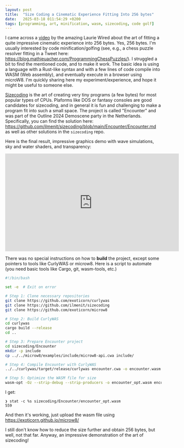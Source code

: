 ```yaml
---
layout: post
title:  "Size Coding a Cinematic Experience Fitting Into 256 bytes"
date:   2025-03-18 011:54:29 +0200
tags: [programming, art, minification, wasm, sizecoding, code golf]
---
```


I came across a [video](https://www.youtube.com/watch?v=J6StCkzpLoQ) by the amazing Laurie Wired about the art of fitting a quite impressive cinematic experience into 256 bytes. 
Yes, 256 bytes. I'm usually interested by code minification/golfing (see, e.g., a chess puzzle resolver fitting in a Tweet here: https://blog.mathieuacher.com/ProgrammingChessPuzzles/).
I struggled a bit to find the mentioned code, and to make it work. The basic idea is using a language with a Rust-like syntax and with a few lines of code compile into WASM (Web assembly), and eventually execute in a browser using microW8. 
I'm quickly sharing here my experiment/experience, and hope it might be useful to someone else. 


[Sizecoding](http://www.sizecoding.org/) is the art of creating very tiny programs (a few bytes) for most popular types of CPUs. 
Plaforms like DOS or fantasy consoles are good candidates for sizecoding, and in general it is fun and challenging to make a program fit into such a small space. 
The project is called "Encounter" and was part of the Outline 2024 Demoscene party in the Netherlands. 
Specifically, you can find the solution here: https://github.com/ilmenit/sizecoding/blob/main/Encounter/Encounter.md 
as well as other solutions in the `sizecoding` repo. 

Here is the final result, impressive graphics demo with wave simulations, sky and water shaders, and transparency:

<iframe width="560" height="315" src="https://www.youtube.com/embed/4QY9WqbS61g" frameborder="0" allowfullscreen></iframe>


There was no special instructions on how to **build** the project, except some pointers to tools like CurlyWAS or microw8. 
Here is a script to automate (you need basic tools like Cargo, git, wasm-tools, etc.)

```bash
#!/bin/bash

set -e  # Exit on error

# Step 1: Clone necessary repositories
git clone https://github.com/exoticorn/curlywas
git clone https://github.com/ilmenit/sizecoding
git clone https://github.com/exoticorn/microw8

# Step 2: Build CurlyWAS
cd curlywas
cargo build --release
cd ..

# Step 3: Prepare Encounter project
cd sizecoding/Encounter
mkdir -p include
cp ../../microw8/examples/include/microw8-api.cwa include/

# Step 4: Compile Encounter with CurlyWAS
../../curlywas/target/release/curlywas encounter.cwa -o encounter.wasm

# Step 5: Optimize the WASM file for size
wasm-opt -Oz --strip-debug --strip-producers -o encounter_opt.wasm encounter.wasm
```

I get:
```
❯ stat -c %s sizecoding/Encounter/encounter_opt.wasm
559
``` 

And then it's working, just upload the wasm file using https://exoticorn.github.io/microw8/

I still don't know how to reduce the size further and obtain 256 bytes, but well, not that far. 
Anyway, an impressive demonstration of the art of sizecoding!
